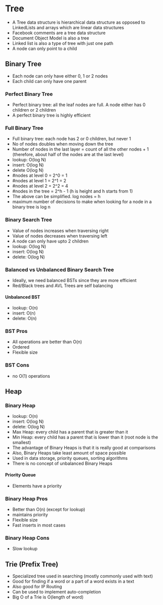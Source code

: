 # Tree

- A Tree data structure is hierarchical data structure as opposed to LinkedLists and arrays which are linear data structures
- Facebook comments are a tree data structure
- Document Object Model is also a tree
- Linked list is also a type of tree with just one path
- A node can only point to a child

## Binary Tree

- Each node can only have either 0, 1 or 2 nodes
- Each child can only have one parent

### Perfect Binary Tree

- Perfect binary tree: all the leaf nodes are full. A node either has 0 children or 2 children
- A perfect binary tree is highly efficient

### Full Binary Tree

- Full binary tree: each node has 2 or 0 children, but never 1
- No of nodes doubles when moving down the tree
- Number of nodes in the last layer = count of all the other nodes + 1 (therefore, about half of the nodes are at the last level)
- lookup: O(log N)
- insert: O(log N)
- delete O(log N)
- #nodes at level 0 = 2^0 = 1
- #nodes at level 1 = 2^1 = 2
- #nodes at level 2 = 2^2 = 4
- #nodes in the tree = 2^h - 1 (h is height and h starts from 1)
- The above can be simplified. log nodes = h
- maximum number of decisions to make when looking for a node in a binary tree is log n

### Binary Search Tree

- Value of nodes increases when traversing right
- Value of nodes decreases when traversing left
- A node can only have upto 2 children
- lookup: O(log N)
- insert: O(log N)
- delete: O(log N)

### Balanced vs Unbalanced Binary Search Tree

- Ideally, we need balanced BSTs since they are more efficient
- Red/Black trees and AVL Trees are self balancing

#### Unbalanced BST

- lookup: O(n)
- insert: O(n)
- delete: O(n)

### BST Pros

- All operations are better than O(n)
- Ordered
- Flexible size

### BST Cons

- no O(1) operations

## Heap

### Binary Heap

- lookup: O(n)
- insert: O(log N)
- delete: O(log N)
- Max Heap: every child has a parent that is greater than it
- Min Heap: every child has a parent that is lower than it (root node is the smallest)
- The advantage of Binary Heaps is that it is really good at comparisons
- Also, Binary Heaps take least amount of space possible
- Used in data storage, priority queues, sorting algorithms
- There is no concept of unbalanced Binary Heaps

#### Priority Queue

- Elements have a priority

### Binary Heap Pros

- Better than O(n) (except for lookup)
- maintains priority
- Flexible size
- Fast inserts in most cases

### Binary Heap Cons

- Slow lookup

## Trie (Prefix Tree)

- Specialized tree used in searching (mostly commonly used with text)
- Good for finding if a word or a part of a word exists in a text
- Also good for IP Routing
- Can be used to implement auto-completion
- Big O of a Trie is O(length of word)
